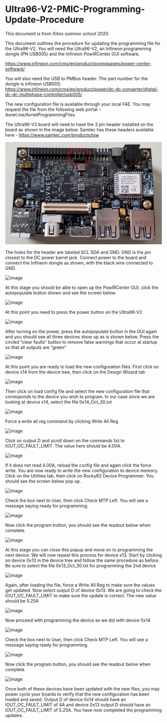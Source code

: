 # Ultra96-V2-PMIC-Programming-Update-Procedure

This document is from Xilinx summer school 2020.

This document outlines the procedure for updating the programming file for the Ultra96-V2. You will need the Ultra96-V2, an Infineon programming dongle (PN USB005) and the Infineon PowIRCenter GUI software. 

https://www.infineon.com/cms/en/product/promopages/power-center-software/

You will also need the USB to PMBus header. The part number for the dongle is Infineon USB005: https://www.infineon.com/cms/en/product/power/dc-dc-converter/digital-dc-dc-multiphase-controller/usb005/

The new configuration file is available through your local FAE. You may request the file from the following web portal – Avnet.me/AvnetProgrammingFiles


The Ultra96-V2 board will need to have the 3 pin header installed on the board as shown in the image below. Samtec has these headers available here - https://www.samtec.com/products/tsw

![image](https://github.com/AILearnerLi/Ultra96-V2-PMIC-Programming-Update-Procedure/blob/master/1.png) 

The holes for the header are labeled SCL SDA and GND. GND is the pin closest to the DC power barrel jack. Connect power to the board and connect the Infineon dongle as shown, with the black wire connected to GND. 

![image](https://github.com/AILearnerLi/Ultra96-V2-PMIC-Programming-Update-Procedure/blob/master/2.png) 

At this stage you should be able to open up the PowIRCenter GUI, click the autopopulate button shown and see the screen below.

![image](https://github.com/AILearnerLi/Ultra96-V2-PMIC-Programming-Update-Procedure/blob/master/3.png) 

At this point you need to press the power button on the Ultra96-V2

![image](https://github.com/AILearnerLi/Ultra96-V2-PMIC-Programming-Update-Procedure/blob/master/4.png) 

After turning on the power, press the autopopulate button in the GUI again and you should see all three devices show up as is shown below. Press the circled “clear faults” button to remove false warnings that occur at startup so that all outputs are “green”  

![image](https://github.com/AILearnerLi/Ultra96-V2-PMIC-Programming-Update-Procedure/blob/master/5.png) 

At this point you are ready to load the new configuration files. First click on device x14 from the device tree, then click on the Design Wizard tab

![image](https://github.com/AILearnerLi/Ultra96-V2-PMIC-Programming-Update-Procedure/blob/master/6.png) 
 
Then click on load config file and select the new configuration file that corresponds to the device you wish to program. In our case since we are looking at device x14, select the file 0x14_Oct_30.txt
 
![image](https://github.com/AILearnerLi/Ultra96-V2-PMIC-Programming-Update-Procedure/blob/master/7.png)

Force a write all reg command by clicking Write All Reg. 
 
 ![image](https://github.com/AILearnerLi/Ultra96-V2-PMIC-Programming-Update-Procedure/blob/master/8.png)
 
Click on output D and scroll down on the commands list to IOUT_OC_FAULT_LIMIT. The value here should be 4.00A.

 ![image](https://github.com/AILearnerLi/Ultra96-V2-PMIC-Programming-Update-Procedure/blob/master/9.png)
 
 If it does not read 4.00A, reload the config file and again click the force write.
You are now ready to write the new configuration to device memory. Click on the Utilities tab, then click on RockyR2 Device Programmer. You should see the screen below pop up.
 
 ![image](https://github.com/AILearnerLi/Ultra96-V2-PMIC-Programming-Update-Procedure/blob/master/10.png)
 
Check the box next to User, then click Check MTP Left. You will see a message saying ready for programming.
 
 ![image](https://github.com/AILearnerLi/Ultra96-V2-PMIC-Programming-Update-Procedure/blob/master/11.png)
 
Now click the program button, you should see the readout below when complete. 
 
 ![image](https://github.com/AILearnerLi/Ultra96-V2-PMIC-Programming-Update-Procedure/blob/master/12.png)
 
At this stage you can close this popup and move on to programming the next device. We will now repeat this process for device x13. Start by clicking on device 0x13 in the device tree and follow the same procedure as before. Be sure to select the file 0x13_Oct_30.txt for programming the 2nd device.
 
 ![image](https://github.com/AILearnerLi/Ultra96-V2-PMIC-Programming-Update-Procedure/blob/master/13.png)
 
Again, after loading the file, force a Write All Reg to make sure the values get updated. Now select output D of device 0x13. We are going to check the IOUT_OC_FAULT_LIMIT to make sure the update is correct. The new value should be 5.25A

 ![image](https://github.com/AILearnerLi/Ultra96-V2-PMIC-Programming-Update-Procedure/blob/master/14.png)

Now proceed with programming the device as we did with device 0x14
 
![image](https://github.com/AILearnerLi/Ultra96-V2-PMIC-Programming-Update-Procedure/blob/master/15.png)

Check the box next to User, then click Check MTP Left. You will see a message saying ready for programming.
 
 ![image](https://github.com/AILearnerLi/Ultra96-V2-PMIC-Programming-Update-Procedure/blob/master/16.png)
 
Now click the program button, you should see the readout below when complete. 
 
![image](https://github.com/AILearnerLi/Ultra96-V2-PMIC-Programming-Update-Procedure/blob/master/17.png)

Once both of these devices have been updated with the new files, you may power cycle your boards to verify that the new configuration has been loaded and saved. Output D of device 0x14 should have an IOUT_OC_FAULT_LIMIT of 4A and device 0x13 output D should have an IOUT_OC_FAULT_LIMIT of 5.25A.
You have now completed the programming updates. 
